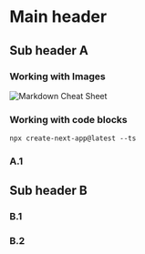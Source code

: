 # Main header
## Sub header A
### Working with Images
![Markdown Cheat Sheet](https://www.freecodecamp.org/news/content/images/2022/08/Markdown-cheatsheet.png)
### Working with code blocks
```
npx create-next-app@latest --ts
```
### A.1
## Sub header B
### B.1
### B.2
